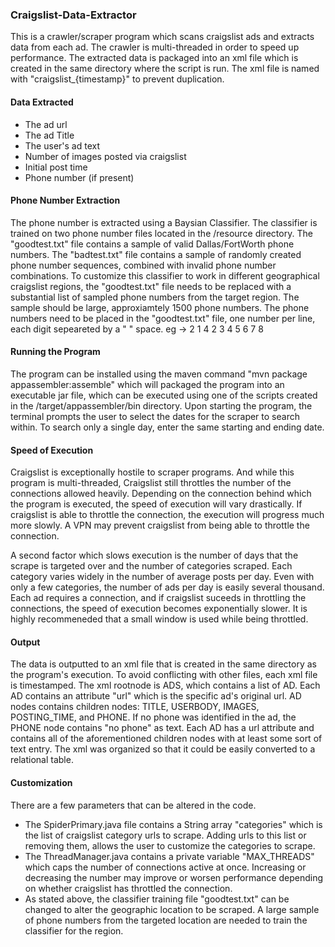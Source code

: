 ### Craigslist-Data-Extractor

This is a crawler/scraper program which scans craigslist ads and extracts data from each ad. The crawler is multi-threaded in order to speed up performance. The extracted data is packaged into an xml file which is created in the same directory where the script is run. The xml file is named with "craigslist_{timestamp}" to prevent duplication. 

#### Data Extracted

- The ad url
- The ad Title
- The user's ad text
- Number of images posted via craigslist
- Initial post time
- Phone number (if present)

#### Phone Number Extraction

The phone number is extracted using a Baysian Classifier. The classifier is trained on two phone number files located in the /resource directory. The "goodtest.txt" file contains a sample of valid Dallas/FortWorth phone numbers. The "badtest.txt" file contains a sample of randomly created phone number sequences, combined with invalid phone number combinations. To customize this classifier to work in different geographical craigslist regions, the "goodtest.txt" file needs to be replaced with a substantial list of sampled phone numbers from the target region. The sample should be large, approxiamtely 1500 phone numbers. The phone numbers need to be placed in the "goodtest.txt" file, one number per line, each digit sepeareted by a " " space. eg -> 2 1 4 2 3 4 5 6 7 8

#### Running the Program

The program can be installed using the maven command "mvn package appassembler:assemble" which will packaged the program into an executable jar file, which can be executed using one of the scripts created in the /target/appassembler/bin directory. Upon starting the program, the terminal prompts the user to select the dates for the scraper to search within. To search only a single day, enter the same starting and ending date. 

#### Speed of Execution

Craigslist is exceptionally hostile to scraper programs. And while this program is multi-threaded, Craigslist still throttles the number of the connections allowed heavily. Depending on the connection behind which the program is executed, the speed of execution will vary drastically. If craigslist is able to throttle the connection, the execution will progress much more slowly. A VPN may prevent craigslist from being able to throttle the connection.

A second factor which slows execution is the number of days that the scrape is targeted over and the number of categories scraped. Each category varies widely in the number of average posts per day. Even with only a few categories, the number of ads per day is easily several thousand. Each ad requires a connection, and if craigslist suceeds in throttling the connections, the speed of execution becomes exponentially slower. It is highly recommeneded that a small window is used while being throttled.  

#### Output

The data is outputted to an xml file that is created in the same directory as the program's execution. To avoid conflicting with other files, each xml file is timestamped. The xml rootnode is ADS, which contains a list of AD. Each AD contains an attribute "url" which is the specific ad's original url. AD nodes contains children nodes: TITLE, USERBODY, IMAGES, POSTING_TIME, and PHONE. If no phone was identified in the ad, the PHONE node contains "no phone" as text. Each AD has a url attribute and contains all of the aforementioned children nodes with at least some sort of text entry. The xml was organized so that it could be easily converted to a relational table.

#### Customization

There are a few parameters that can be altered in the code. 
* The SpiderPrimary.java file contains a String array "categories" which is the list of craigslist category urls to scrape. Adding urls to this list or removing them, allows the user to customize the categories to scrape.
* The ThreadManager.java contains a private variable "MAX_THREADS" which caps the number of connections active at once. Increasing or decreasing the number may improve or worsen performance depending on whether craigslist has throttled the connection.
* As stated above, the classifier training file "goodtest.txt" can be changed to alter the geographic location to be scraped. A large sample of phone numbers from the targeted location are needed to train the classifier for the region.
